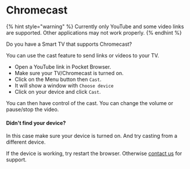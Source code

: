 # Chromecast

{% hint style="warning" %}
Currently only YouTube and some video links are supported. Other applications may not work properly.
{% endhint %}

Do you have a Smart TV that supports Chromecast?

You can use the cast feature to send links or videos to your TV.

* Open a YouTube link in Pocket Browser.
* Make sure your TV/Chromecast is turned on.
* Click on the Menu button then `Cast`.
* It will show a window with `Choose device`
* Click on your device and click `Cast`.

You can then have control of the cast. You can change the volume or pause/stop the video.

#### Didn't find your device?

In this case make sure your device is turned on. And try casting from a different device.

If the device is working, try restart the browser. Otherwise [contact us](../overview/feedback.md) for support.

